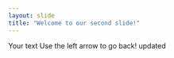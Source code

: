 ```yaml
---
layout: slide
title: "Welcome to our second slide!"
---
```

Your text
Use the left arrow to go back!
updated
